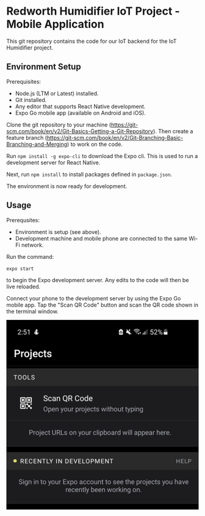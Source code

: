 # Redworth Humidifier IoT Project - Mobile Application

This git repository contains the code for our IoT backend for the IoT Humidifier project.

## Environment Setup
Prerequisites:
- Node.js (LTM or Latest) installed.
- Git installed.
- Any editor that supports React Native development.
- Expo Go mobile app (available on Android and iOS).

Clone the git repository to your machine (https://git-scm.com/book/en/v2/Git-Basics-Getting-a-Git-Repository). Then create a feature branch (https://git-scm.com/book/en/v2/Git-Branching-Basic-Branching-and-Merging) to work on the code.

Run `npm install -g expo-cli` to download the Expo cli. This is used to run a development server for React Native.

Next, run `npm install` to install packages defined in `package.json`.

The environment is now ready for development.

## Usage
Prerequsites:
- Environment is setup (see above).
- Development machine and mobile phone are connected to the same Wi-Fi network.

Run the command:
```
expo start
```
to begin the Expo development server. Any edits to the code will then be live reloaded.

Connect your phone to the development server by using the Expo Go mobile app. Tap the "Scan QR Code" button and scan the QR code shown in the terminal window.

![Expo Go QR Code Prompt](/docs/expo_go_img.jpg)